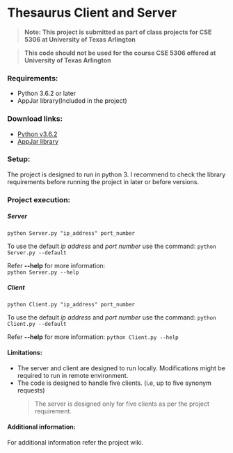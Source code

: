 # Thesaurus Client and Server

>**Note: This project is submitted as part of class projects for CSE 5306 at University of Texas Arlington**

>**This code should not be used for the course CSE 5306 offered at University of Texas Arlington**

### Requirements:

* Python 3.6.2 or later
* AppJar library(Included in the project)

### Download links:

* [Python v3.6.2](https://www.python.org/downloads/)
* [AppJar library](http://appjar.info/)

### Setup:
The project is designed to run in python 3. I recommend to check the library requirements before running the project in later or before versions.

### Project execution:

##### Server
`python Server.py "ip_address" port_number`

To use the default *ip address* and *port number* use the command: 
`python Server.py --default`

Refer **--help** for more information:  
`python Server.py --help`

##### Client
`python Client.py "ip_address" port_number`

To use the default *ip address* and *port number* use the command: 
`python Client.py --default`

Refer **--help** for more information:
`python Client.py --help`

#### Limitations:

* The server and client are designed to run locally. Modifications might be required to run in remote environment.
* The code is designed to handle five clients. (i.e, up to five synonym requests)
    >The server is designed only for five clients as per the project requirement.

#### Additional information:

For additional information refer the project wiki.
